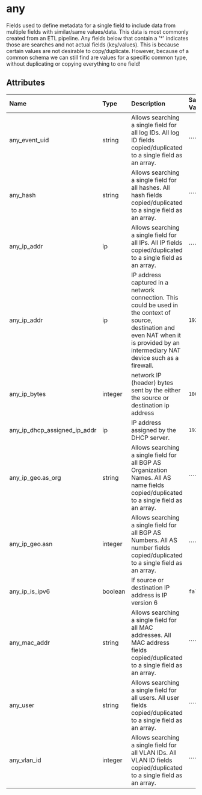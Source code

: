 # any

Fields used to define metadata for a single field to include data from multiple fields with similar/same values/data.  This data is most commonly created from an ETL pipeline. Any fields below that contain a '*' indicates those are searches and not actual fields (key/values). This is because certain values are not desirable to copy/duplicate. However, because of a common schema we can still find are values for a specific common type, without duplicating or copying everything to one field!

## Attributes

| Name | Type | Description | Sample Value |
|:---|:---|:---|:---|
 | any_event_uid | string | Allows searching a single field for all log IDs. All log ID fields copied/duplicated to a single field as an array. | ```````` |
 | any_hash | string | Allows searching a single field for all hashes. All hash fields copied/duplicated to a single field as an array. | ```````` |
 | any_ip_addr | ip | Allows searching a single field for all IPs. All IP fields copied/duplicated to a single field as an array. | ```````` |
 | any_ip_addr | ip | IP address captured in a network connection. This could be used in the context of source, destination and even NAT when it is provided by an intermediary NAT device such as a firewall. | ```192.168.1.2``` |
 | any_ip_bytes | integer | network IP (header) bytes sent by the either the source or destination ip address | ```100``` |
 | any_ip_dhcp_assigned_ip_addr | ip | IP address assigned by the DHCP server. | ```192.168.1.2``` |
 | any_ip_geo.as_org | string | Allows searching a single field for all BGP AS Organization Names. All AS name fields copied/duplicated to a single field as an array. | ```````` |
 | any_ip_geo.asn | integer | Allows searching a single field for all BGP AS Numbers. All AS number fields copied/duplicated to a single field as an array. | ```````` |
 | any_ip_is_ipv6 | boolean | If source or destination IP address is IP version 6 | ```false``` |
 | any_mac_addr | string | Allows searching a single field for all MAC addresses. All MAC address fields copied/duplicated to a single field as an array. | ```````` |
 | any_user | string | Allows searching a single field for all users. All user fields copied/duplicated to a single field as an array. | ```````` |
 | any_vlan_id | integer | Allows searching a single field for all VLAN IDs. All VLAN ID fields copied/duplicated to a single field as an array. | `````` |
